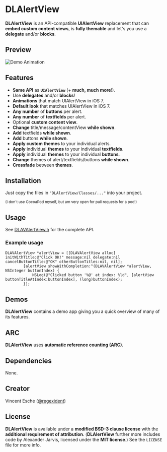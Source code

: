 # DLAlertView

**DLAlertView** is an API-compatible **UIAlertView** replacement that can **embed custom content views**, is **fully themable** and let's you use a **delegate** and/or **blocks**.

## Preview
![Demo Animation](preview.gif)

## Features

* **Same API** as **`UIAlertView`** (+ **much, much more**!).
* Use **delegates** and/or **blocks**!
* **Animations** that match UIAlertView in iOS 7.
* **Default look** that matches UIAlertView in iOS 7.
* **Any number** of **buttons** per alert.
* **Any number** of **textfields** per alert.
* Optional **custom content view**.
* **Change** title/message/contentView **while shown**.
* **Add** textfields **while shown**.
* **Add** buttons **while shown**.
* **Apply custom themes** to your individual alerts.
* **Apply** individual **themes** to your individual **textfields**.
* **Apply** individual **themes** to your individual **buttons**.
* **Change** themes of alert/textfields/buttons **while shown**.
* **Crossfade** between **themes**.

## Installation

Just copy the files in `"DLAlertView/Classes/..."` into your project.

<sup>(I don't use CocoaPod myself, but am very open for pull requests for a pod!)</sup>

## Usage

See [DLAVAlertView.h](DLAlertView/Classes/DLAVAlertView.h) for the complete API.

### Example usage

```objc
DLAVAlertView *alertView = [[DLAVAlertView alloc] initWithTitle:@"Click OK!" message:nil delegate:nil cancelButtonTitle:@"OK" otherButtonTitles:nil, nil];
		[alertView showWithCompletion:^(DLAVAlertView *alertView, NSInteger buttonIndex) {
			NSLog(@"Clicked button '%@' at index: %ld", [alertView buttonTitleAtIndex:buttonIndex], (long)buttonIndex);
		}];
```

## Demos

**DLAlertView** contains a demo app giving you a quick overview of many of its features.

## ARC

**DLAlertView** uses **automatic reference counting (ARC)**.

## Dependencies

None.

## Creator

Vincent Esche ([@regexident](http://twitter.com/regexident))

## License

**DLAlertView** is available under a **modified BSD-3 clause license** with the **additional requirement of attribution**. (**DLAlertView** further more includes code by Alexander Jarvis, licensed under the **MIT license**.) See the `LICENSE` file for more info.